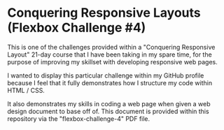 # Conquering Responsive Layouts (Flexbox Challenge #4)

This is one of the challenges provided within a "Conquering Responsive Layout" 21-day course that I have been taking in my spare time, for the purpose of improving my skillset with developing responsive web pages.

I wanted to display this particular challenge within my GitHub profile because I feel that it fully demonstrates how I structure my code within HTML / CSS.

It also demonstrates my skills in coding a web page when given a web design document to base off of.  This document is provided within this repository via the "flexbox-challenge-4" PDF file.

